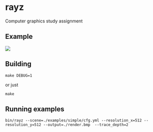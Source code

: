 # rayz
Computer graphics study assignment

## Example
![](https://raw.githubusercontent.com/ivandmitrievsky/rayz/master/examples/al.png)

## Building

```
make DEBUG=1
```
or just
```
make
```

## Running examples

```
bin/rayz --scene=./examples/simple/cfg.yml --resolution_x=512 --resolution_y=512 --output=./render.bmp  --trace_depth=2
```
